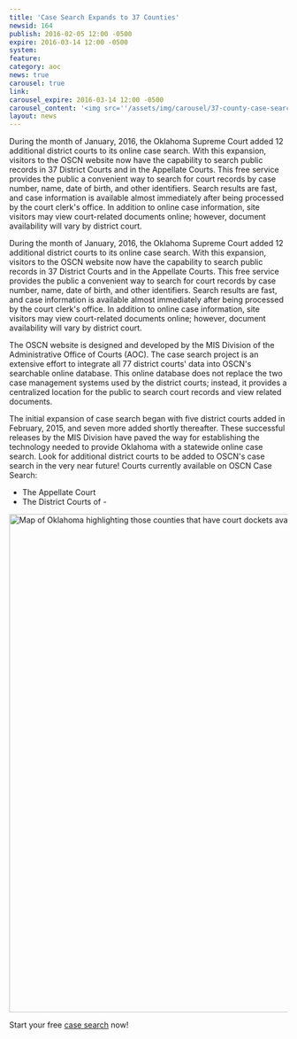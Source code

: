 ```yaml
---
title: 'Case Search Expands to 37 Counties'
newsid: 164
publish: 2016-02-05 12:00 -0500
expire: 2016-03-14 12:00 -0500
system: 
feature: 
category: aoc
news: true
carousel: true
link: 
carousel_expire: 2016-03-14 12:00 -0500
carousel_content: '<img src=''/assets/img/carousel/37-county-case-search-carousel.jpg'' alt=''Case Search Expands to 37 Counties'' />'
layout: news
---
```

<p>During the month of January, 2016, the Oklahoma Supreme Court added 12 additional district courts to its online case search. With this expansion, visitors to the OSCN website now have the capability to search public records in 37 District Courts and in the Appellate Courts. This free service provides the public a convenient way to search for court records by case number, name, date of birth, and other identifiers. Search results are fast, and case information is available almost immediately after being processed by the court clerk's office. In addition to online case information, site visitors may view court-related documents online; however, document availability will vary by district court.</p>
 <!--more-->
<p>During the month of January, 2016, the Oklahoma Supreme Court added 12 additional district courts to its online case search. With this expansion, visitors to the OSCN website now have the capability to search public records in 37 District Courts and in the Appellate Courts. This free service provides the public a convenient way to search for court records by case number, name, date of birth, and other identifiers. Search results are fast, and case information is available almost immediately after being processed by the court clerk's office. In addition to online case information, site visitors may view court-related documents online; however, document availability will vary by district court.</p>
<p>The OSCN website is designed and developed by the MIS Division of the Administrative Office of Courts (AOC). The case search project is an extensive effort to integrate all 77 district courts' data into OSCN's searchable online database. This online database does not replace the two case management systems used by the district courts; instead, it provides a centralized location for the public to search court records and view related documents.</p>
<p>The initial expansion of case search began with five district courts added in February, 2015, and seven more added shortly thereafter. These successful releases by the MIS Division have paved the way for establishing the technology needed to provide Oklahoma with a statewide online case search. Look for additional district courts to be added to OSCN's case search in the very near future!
Courts currently available on OSCN Case Search:</p>
<ul>
<li>The Appellate Court</li>
<li>The District Courts of -</li>
</ul>
<img src="/assets/img/37-county-case-search.jpg" alt="Map of Oklahoma highlighting those counties that have court dockets available on oscn" style="width: 900px;"/>
<p>Start your free <a href="http://www.oscn.net/dockets/search.aspx">case search</a> now!</p>
